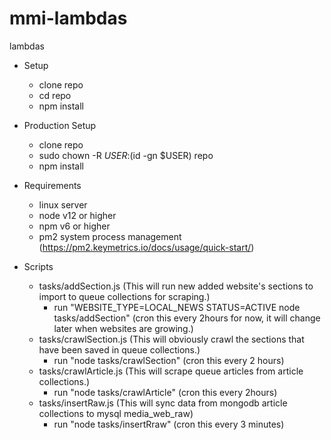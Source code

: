 # mmi-lambdas
lambdas

- Setup
    * clone repo    
    * cd repo
    * npm install

- Production Setup
    * clone repo
    * sudo chown -R $USER:$(id -gn $USER) repo
    * npm install

- Requirements
    * linux server
    * node v12 or higher
    * npm v6 or higher
    * pm2 system process management (https://pm2.keymetrics.io/docs/usage/quick-start/)

- Scripts
    * tasks/addSection.js (This will run new added website's sections to import to queue collections for scraping.)
        - run "WEBSITE_TYPE=LOCAL_NEWS STATUS=ACTIVE node tasks/addSection" (cron this every 2hours for now, it will change later when websites are growing.)
    * tasks/crawlSection.js (This will obviously crawl the sections that have been saved in queue collections.)
        - run "node tasks/crawlSection" (cron this every 2 hours)
    * tasks/crawlArticle.js (This will scrape queue articles from article collections.)
        - run "node tasks/crawlArticle" (cron this every 2hours)
    * tasks/insertRaw.js (This will sync data from mongodb article collections to mysql media_web_raw)
        - run "node tasks/insertRraw" (cron this every 3 minutes)